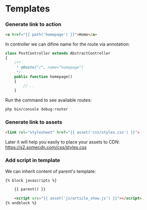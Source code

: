# Templates

### Generate link to action

```html
<a href="{{ path('homepage') }}">Home</a>
```
In controller we can difine name for the route via annotation:

```php
class PostController extends AbstractController
{
    /**
     * @Route("/", name="homepage")
     */
    public function homepage()
    {
        // ..
    }
```

Run the command to see available routes:

```bash
php bin/console debug:router
```

### Generate link to assets

```html
<link rel="stylesheet" href="{{ asset('css/styles.css') }}">
```
Later it will help you easily to place your assets to CDN: https://s2.somecdn.com/css/styles.css 

### Add script in template

We can inherit content of parent's template:

```html
{% block javascripts %}

    {{ parent() }}

    <script src="{{ asset('js/article_show.js') }}"></script>
{% endblock %}
```

